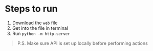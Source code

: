 # Steps to run
1. Download the `web` file
2. Get into the file in terminal
3. Run `python -m http.server`
   
> P.S. Make sure API is set up locally before performing actions
